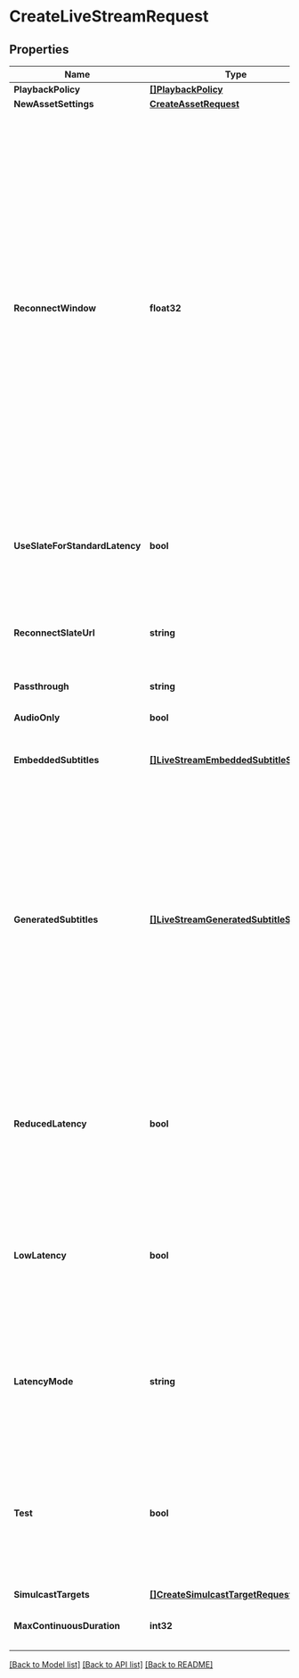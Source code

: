 # CreateLiveStreamRequest

## Properties
Name | Type | Description | Notes
------------ | ------------- | ------------- | -------------
**PlaybackPolicy** | [**[]PlaybackPolicy**](PlaybackPolicy.md) |  | [optional] 
**NewAssetSettings** | [**CreateAssetRequest**](CreateAssetRequest.md) |  | [optional] 
**ReconnectWindow** | **float32** | When live streaming software disconnects from Mux, either intentionally or due to a drop in the network, the Reconnect Window is the time in seconds that Mux should wait for the streaming software to reconnect before considering the live stream finished and completing the recorded asset. Defaults to 60 seconds on the API if not specified.  If not specified directly, Standard Latency streams have a Reconnect Window of 60 seconds; Reduced and Low Latency streams have a default of 0 seconds, or no Reconnect Window. For that reason, we suggest specifying a value other than zero for Reduced and Low Latency streams.  Reduced and Low Latency streams with a Reconnect Window greater than zero will insert slate media into the recorded asset while waiting for the streaming software to reconnect or when there are brief interruptions in the live stream media. When using a Reconnect Window setting higher than 60 seconds with a Standard Latency stream, we highly recommend enabling slate with the &#x60;use_slate_for_standard_latency&#x60; option.  | [optional] [default to 60]
**UseSlateForStandardLatency** | **bool** | By default, Standard Latency live streams do not have slate media inserted while waiting for live streaming software to reconnect to Mux. Setting this to true enables slate insertion on a Standard Latency stream. | [optional] [default to false]
**ReconnectSlateUrl** | **string** | The URL of the image file that Mux should download and use as slate media during interruptions of the live stream media. This file will be downloaded each time a new recorded asset is created from the live stream. If this is not set, the default slate media will be used. | [optional] 
**Passthrough** | **string** |  | [optional] 
**AudioOnly** | **bool** | Force the live stream to only process the audio track when the value is set to true. Mux drops the video track if broadcasted. | [optional] 
**EmbeddedSubtitles** | [**[]LiveStreamEmbeddedSubtitleSettings**](LiveStreamEmbeddedSubtitleSettings.md) | Describe the embedded closed caption contents of the incoming live stream. | [optional] 
**GeneratedSubtitles** | [**[]LiveStreamGeneratedSubtitleSettings**](LiveStreamGeneratedSubtitleSettings.md) | Configure the incoming live stream to include subtitles created with automatic speech recognition. Each Asset created from a live stream with &#x60;generated_subtitles&#x60; configured will automatically receive two text tracks. The first of these will have a &#x60;text_source&#x60; value of &#x60;generated_live&#x60;, and will be available with &#x60;ready&#x60; status as soon as the stream is live. The second text track will have a &#x60;text_source&#x60; value of &#x60;generated_live_final&#x60; and will contain subtitles with improved accuracy, timing, and formatting. However, &#x60;generated_live_final&#x60; tracks will not be available in &#x60;ready&#x60; status until the live stream ends. If an Asset has both &#x60;generated_live&#x60; and &#x60;generated_live_final&#x60; tracks that are &#x60;ready&#x60;, then only the &#x60;generated_live_final&#x60; track will be included during playback. | [optional] 
**ReducedLatency** | **bool** | This field is deprecated. Please use &#x60;latency_mode&#x60; instead. Latency is the time from when the streamer transmits a frame of video to when you see it in the player. Set this if you want lower latency for your live stream. Read more here: https://mux.com/blog/reduced-latency-for-mux-live-streaming-now-available/ | [optional] 
**LowLatency** | **bool** | This field is deprecated. Please use &#x60;latency_mode&#x60; instead. Latency is the time from when the streamer transmits a frame of video to when you see it in the player. Setting this option will enable compatibility with the LL-HLS specification for low-latency streaming. This typically has lower latency than Reduced Latency streams, and cannot be combined with Reduced Latency. | [optional] 
**LatencyMode** | **string** | Latency is the time from when the streamer transmits a frame of video to when you see it in the player. Set this as an alternative to setting low latency or reduced latency flags. The Low Latency value is a beta feature. Read more here: https://mux.com/blog/introducing-low-latency-live-streaming/ | [optional] 
**Test** | **bool** | Marks the live stream as a test live stream when the value is set to true. A test live stream can help evaluate the Mux Video APIs without incurring any cost. There is no limit on number of test live streams created. Test live streams are watermarked with the Mux logo and limited to 5 minutes. The test live stream is disabled after the stream is active for 5 mins and the recorded asset also deleted after 24 hours. | [optional] 
**SimulcastTargets** | [**[]CreateSimulcastTargetRequest**](CreateSimulcastTargetRequest.md) |  | [optional] 
**MaxContinuousDuration** | **int32** | The time in seconds a live stream may be continuously active before being disconnected. Defaults to 12 hours. | [optional] [default to 43200]

[[Back to Model list]](../README.md#documentation-for-models) [[Back to API list]](../README.md#documentation-for-api-endpoints) [[Back to README]](../README.md)


